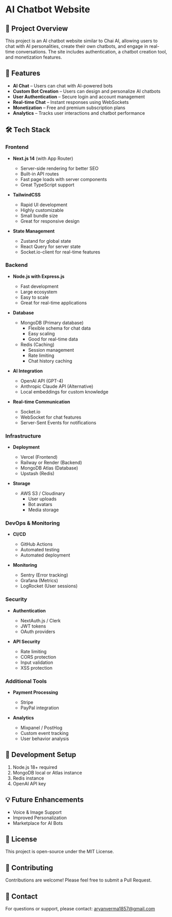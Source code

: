 # AI Chatbot Website

## 📌 Project Overview
This project is an AI chatbot website similar to Chai AI, allowing users to chat with AI personalities, create their own chatbots, and engage in real-time conversations. The site includes authentication, a chatbot creation tool, and monetization features.

## 🚀 Features
- **AI Chat** – Users can chat with AI-powered bots
- **Custom Bot Creation** – Users can design and personalize AI chatbots
- **User Authentication** – Secure login and account management
- **Real-time Chat** – Instant responses using WebSockets
- **Monetization** – Free and premium subscription plans
- **Analytics** – Tracks user interactions and chatbot performance

## 🛠 Tech Stack

### Frontend
- **Next.js 14** (with App Router)
  - Server-side rendering for better SEO
  - Built-in API routes
  - Fast page loads with server components
  - Great TypeScript support

- **TailwindCSS**
  - Rapid UI development
  - Highly customizable
  - Small bundle size
  - Great for responsive design

- **State Management**
  - Zustand for global state
  - React Query for server state
  - Socket.io-client for real-time features

### Backend
- **Node.js with Express.js**
  - Fast development
  - Large ecosystem
  - Easy to scale
  - Great for real-time applications

- **Database**
  - MongoDB (Primary database)
    - Flexible schema for chat data
    - Easy scaling
    - Good for real-time data
  - Redis (Caching)
    - Session management
    - Rate limiting
    - Chat history caching

- **AI Integration**
  - OpenAI API (GPT-4)
  - Anthropic Claude API (Alternative)
  - Local embeddings for custom knowledge

- **Real-time Communication**
  - Socket.io
  - WebSocket for chat features
  - Server-Sent Events for notifications

### Infrastructure
- **Deployment**
  - Vercel (Frontend)
  - Railway or Render (Backend)
  - MongoDB Atlas (Database)
  - Upstash (Redis)

- **Storage**
  - AWS S3 / Cloudinary
    - User uploads
    - Bot avatars
    - Media storage

### DevOps & Monitoring
- **CI/CD**
  - GitHub Actions
  - Automated testing
  - Automated deployment

- **Monitoring**
  - Sentry (Error tracking)
  - Grafana (Metrics)
  - LogRocket (User sessions)

### Security
- **Authentication**
  - NextAuth.js / Clerk
  - JWT tokens
  - OAuth providers

- **API Security**
  - Rate limiting
  - CORS protection
  - Input validation
  - XSS protection

### Additional Tools
- **Payment Processing**
  - Stripe
  - PayPal integration

- **Analytics**
  - Mixpanel / PostHog
  - Custom event tracking
  - User behavior analysis

## 🔧 Development Setup
1. Node.js 18+ required
2. MongoDB local or Atlas instance
3. Redis instance
4. OpenAI API key

## 💡 Future Enhancements
- Voice & Image Support
- Improved Personalization
- Marketplace for AI Bots

## 📜 License
This project is open-source under the MIT License.

## 🙌 Contributing
Contributions are welcome! Please feel free to submit a Pull Request.

## 📧 Contact
For questions or support, please contact: aryanverma1857@gmail.com
